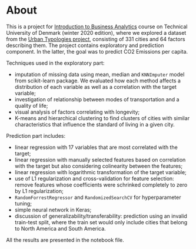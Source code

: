 # About

This is a project for [Introduction to Business Analytics](https://kurser.dtu.dk/course/42577/info) course on Technical University of Denmark (winter 2020 edition), where we explored a dataset from the [Urban Typologies project](http://web.mit.edu/afs/athena.mit.edu/org/i/its-lab/www/dashboard/new%20dashboard/index.html), consisting of 331 cities and 64 factors describing them. The project contains exploratory and prediction component. In the latter, the goal was to predict CO2 Emissions per capita.

Techniques used in the exploratory part:
* imputation of missing data using mean, median and `KNNImputer` model from scikit-learn package. We evaluated how each method affects a distribution of each variable as well as a correlation with the target variable;
* investigation of relationship between modes of transportation and a quality of life;
* visual analysis of factors correlating with longevity;
* K-means and hierarchical clustering to find clusters of cities with similar characteristics that influence the standard of living in a given city.

Prediction part includes:
* linear regression with 17 variables that are most correlated with the target;
* linear regression with manually selected features based on correlation with the target but also considering colinearity between the features;
* linear regression with logarithmic transformation of the target variable;
* use of L1 regularization and cross-validation for feature selection: remove features whose coefficients were schrinked completely to zero by L1 regularization;
* `RandomForrestRegressor` and `RandomizedSearchCV` for hyperparameter tuning;
* simple neural network in Keras;
* discussion of generalizability/transferability: prediction using an invalid train-test split, where the train set would only include cities that belong to North America and South America.

All the results are presented in the notebook file.
